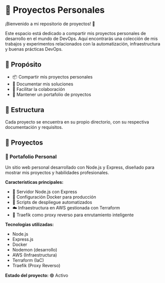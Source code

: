 # 🚀 Proyectos Personales

¡Bienvenido a mi repositorio de proyectos! 👋

Este espacio está dedicado a compartir mis proyectos personales de desarrollo en el mundo de DevOps. Aquí encontrarás una colección de mis trabajos y experimentos relacionados con la automatización, infraestructura y buenas prácticas DevOps.

## 🎯 Propósito
- 📦 Compartir mis proyectos personales
- 📝 Documentar mis soluciones
- 🤝 Facilitar la colaboración
- 📂 Mantener un portafolio de proyectos

## 📁 Estructura
Cada proyecto se encuentra en su propio directorio, con su respectiva documentación y requisitos.


## 📂 Proyectos

### 🎨 Portafolio Personal
Un sitio web personal desarrollado con Node.js y Express, diseñado para mostrar mis proyectos y habilidades profesionales.

**Características principales:**
- 🚀 Servidor Node.js con Express
- 🐳 Configuración Docker para producción
- 🔧 Scripts de despliegue automatizados
- ☁️ Infraestructura en AWS gestionada con Terraform
- 🔄 Traefik como proxy reverso para enrutamiento inteligente

**Tecnologías utilizadas:**
- Node.js
- Express.js
- Docker
- Nodemon (desarrollo)
- AWS (Infraestructura)
- Terraform (IaC)
- Traefik (Proxy Reverso)

**Estado del proyecto:** 🟢 Activo